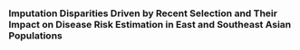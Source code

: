 ### Imputation Disparities Driven by Recent Selection and Their Impact on Disease Risk Estimation in East and Southeast Asian Populations
